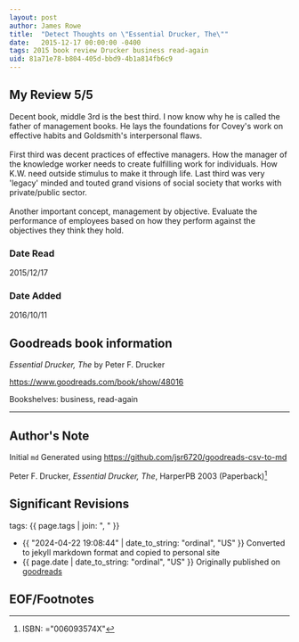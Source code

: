 ```yaml
---
layout: post
author: James Rowe
title:  "Detect Thoughts on \"Essential Drucker, The\""
date:   2015-12-17 00:00:00 -0400
tags: 2015 book review Drucker business read-again
uid: 81a71e78-b804-405d-bbd9-4b1a814fb6c9
---
```




## My Review 5/5

Decent book, middle 3rd is the best third. I now know why he is called the father of management books. He lays the foundations for Covey's work on effective habits and Goldsmith's interpersonal flaws.<br/><br/>First third was decent practices of effective managers. How the manager of the knowledge worker needs to create fulfilling work for individuals. How K.W. need outside stimulus to make it through life. Last third was very 'legacy' minded and touted grand visions of social society that works with private/public sector.<br/><br/>Another important concept, management by objective. Evaluate the performance of employees based on how they perform against the objectives they think they hold.

### Date Read
2015/12/17

### Date Added
2016/10/11

## Goodreads book information

*Essential Drucker, The* by Peter F. Drucker

https://www.goodreads.com/book/show/48016

Bookshelves: business, read-again

---

## Author's Note

Initial `md` Generated using https://github.com/jsr6720/goodreads-csv-to-md

Peter F. Drucker, *Essential Drucker, The*,  HarperPB 2003 (Paperback)[^1]

## Significant Revisions

tags: {{ page.tags | join: ", " }} <!-- todo move this somewhere -->

- {{ "2024-04-22 19:08:44" | date_to_string: "ordinal", "US" }} Converted to jekyll markdown format and copied to personal site
- {{ page.date | date_to_string: "ordinal", "US" }} Originally published on [goodreads](https://www.goodreads.com)

## EOF/Footnotes

[^1]: ISBN: ="006093574X"